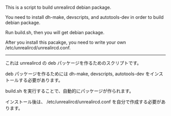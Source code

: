 This is a script to build unrealircd debian package.

You need to install dh-make, devscripts, and autotools-dev
in order to build debian package.

Run build.sh, then you will get debian package.

After you install this pacakge, you need to write
your own /etc/unrealircd/unrealircd.conf.

---

これは unrealircd の deb パッケージを作るためのスクリプトです。

deb パッケージを作るためには dh-make, devscripts, autotools-dev
をインストールする必要があります。

build.sh を実行することで、自動的にパッケージが作られます。

インストール後は、 /etc/unrealircd/unrealircd.conf を自分で作成する必要があります。
